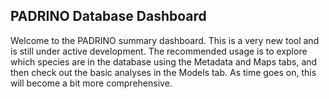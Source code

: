 
## PADRINO Database Dashboard

Welcome to the PADRINO summary dashboard. This is a very new tool and is
still under active development. The recommended usage is to explore
which species are in the database using the Metadata and Maps tabs, and
then check out the basic analyses in the Models tab. As time goes on,
this will become a bit more comprehensive.

